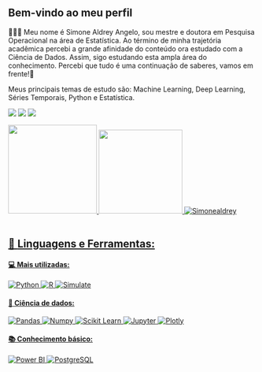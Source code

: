 ## Bem-vindo ao meu perfil 

👱🏼‍♀️ Meu nome é Simone Aldrey Angelo, sou mestre e doutora em Pesquisa Operacional na área de Estatística. Ao término de minha trajetória acadêmica percebi a grande afinidade do conteúdo ora estudado com a Ciência de Dados. Assim, sigo estudando esta ampla área do conhecimento. Percebi que tudo é uma continuação de saberes, vamos em frente!🚀

Meus principais temas de estudo são: Machine Learning, Deep Learning, Séries Temporais, Python e Estatística.

  <a href="https://www.linkedin.com/in/simoneangelo" target="_blank"><img src="https://img.shields.io/badge/-LinkedIn-%230077B5?style=for-the-badge&logo=linkedin&logoColor=white" target="_blank"></a>
    <a href = "mailto:simonealdrey@gmail.com"><img src="https://img.shields.io/badge/-Gmail-%23333?style=for-the-badge&logo=gmail&logoColor=white" target="_blank"></a>
   <a href="https://instagram.com/simonealdrey" target="_blank"><img src="https://img.shields.io/badge/-Instagram-%23E4405F?style=for-the-badge&logo=instagram&logoColor=white" target="_blank"></a>
  

 <div>
  <a href="https://github.com/Simonealdrey">
  <img height="180em" src="https://github-readme-stats.vercel.app/api?username=Simonealdrey&show_icons=true&theme=dracula&include_all_commits=true&count_private=true"/>
  <img height="170em" src="https://github-readme-stats.vercel.app/api/top-langs/?username=Simonealdrey&layout=compact&langs_count=7&theme=dracula"/>
    <img src="https://komarev.com/ghpvc/?username=Simonealdrey&color=green" alt="Simonealdrey" />
</div>
<div style="display: inline_block"><br>

 ## 🚀 **Linguagens e Ferramentas:**

 #### 💻 Mais utilizadas:
 ![Python](https://img.shields.io/badge/-Python-black?style=flat-square&logo=Python)
 ![R](https://img.shields.io/badge/-R-black?style=flat-square&logo=R)
 ![Simulate](https://img.shields.io/badge/-Simulate-black?style=flat-square&logo=Simulate)
  
 #### 🎲 Ciência de dados:
 ![Pandas](https://img.shields.io/badge/-Pandas-black?style=flat-square&logo=Pandas)
 ![Numpy](https://img.shields.io/badge/-Numpy-black?style=flat-square&logo=Numpy)
 ![Scikit Learn](https://img.shields.io/badge/-Scikit%20Learn-black?style=flat-square&logo=scikit-learn)
 ![Jupyter](https://img.shields.io/badge/-Jupyter-black?style=flat-square&logo=Jupyter)
 ![Plotly](https://img.shields.io/badge/-Plotly-black?style=flat-square&logo=Plotly)

 #### 📚 Conhecimento básico:
 ![Power BI](https://img.shields.io/badge/-Power%20BI-black?style=plastic&logo=Power-BI)
 ![PostgreSQL](https://img.shields.io/badge/-PostgreSQL-black?style=flat-square&logo=PostgreSQL) 


 
  

